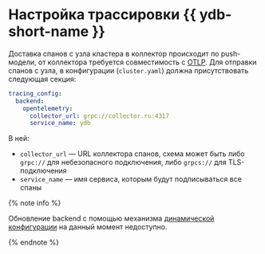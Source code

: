 # Настройка трассировки {{ ydb-short-name }}

Доставка спанов с узла кластера в коллектор происходит по push-модели, от коллектора требуется совместимость с [OTLP](https://opentelemetry.io/docs/specs/otlp/).
Для отправки спанов с узла, в конфигурации (`cluster.yaml`) должна присутствовать следующая секция:

```yaml
tracing_config:
  backend:
    opentelemetry:
      collector_url: grpc://collector.ru:4317
      service_name: ydb
```

В ней:
* `collector_url` — URL коллектора спанов, схема может быть либо `grpc://` для небезопасного подключения, либо `grpcs://` для TLS-подключения
* `service_name` — имя сервиса, которым будут подписываться все спаны

{% note info %}

Обновление backend с помощью механизма [динамической конфигурации](../../maintenance/manual/dynamic-config.md) на данный момент недоступно.

{% endnote %}
